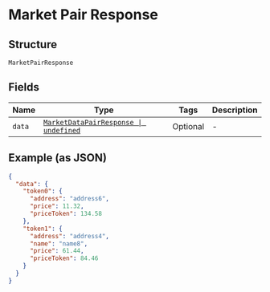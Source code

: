 
# Market Pair Response

## Structure

`MarketPairResponse`

## Fields

| Name | Type | Tags | Description |
|  --- | --- | --- | --- |
| `data` | [`MarketDataPairResponse \| undefined`](../../doc/models/market-data-pair-response.md) | Optional | - |

## Example (as JSON)

```json
{
  "data": {
    "token0": {
      "address": "address6",
      "price": 11.32,
      "priceToken": 134.58
    },
    "token1": {
      "address": "address4",
      "name": "name8",
      "price": 61.44,
      "priceToken": 84.46
    }
  }
}
```

